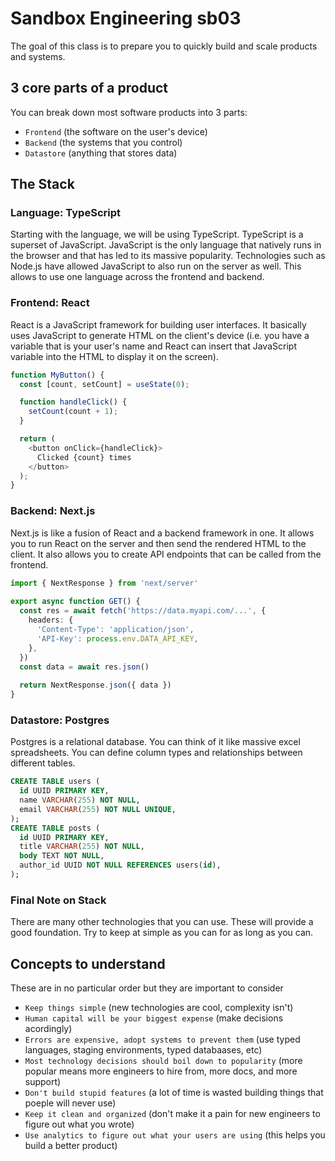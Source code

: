 # Sandbox Engineering sb03

The goal of this class is to prepare you to quickly build and scale products and systems.

## 3 core parts of a product

You can break down most software products into 3 parts:

 - `Frontend` (the software on the user's device)
 - `Backend` (the systems that you control)
 - `Datastore` (anything that stores data)

## The Stack

### Language: TypeScript
Starting with the language, we will be using TypeScript. TypeScript is a superset of JavaScript. JavaScript is the only language that natively runs in the browser and that has led to its massive popularity. Technologies such as Node.js have allowed JavaScript to also run on the server as well. This allows to use one language across the frontend and backend.

### Frontend: React
React is a JavaScript framework for building user interfaces. It basically uses JavaScript to generate HTML on the client's device (i.e. you have a variable that is your user's name and React can insert that JavaScript variable into the HTML to display it on the screen).

```TypeScript
function MyButton() {
  const [count, setCount] = useState(0);

  function handleClick() {
    setCount(count + 1);
  }

  return (
    <button onClick={handleClick}>
      Clicked {count} times
    </button>
  );
}
```

### Backend: Next.js
Next.js is like a fusion of React and a backend framework in one. It allows you to run React on the server and then send the rendered HTML to the client. It also allows you to create API endpoints that can be called from the frontend.

```TypeScript
import { NextResponse } from 'next/server'
 
export async function GET() {
  const res = await fetch('https://data.myapi.com/...', {
    headers: {
      'Content-Type': 'application/json',
      'API-Key': process.env.DATA_API_KEY,
    },
  })
  const data = await res.json()
 
  return NextResponse.json({ data })
}
```

### Datastore: Postgres
Postgres is a relational database. You can think of it like massive excel spreadsheets. You can define column types and relationships between different tables.

```SQL
CREATE TABLE users (
  id UUID PRIMARY KEY,
  name VARCHAR(255) NOT NULL,
  email VARCHAR(255) NOT NULL UNIQUE,
);
CREATE TABLE posts (
  id UUID PRIMARY KEY,
  title VARCHAR(255) NOT NULL,
  body TEXT NOT NULL,
  author_id UUID NOT NULL REFERENCES users(id),
);
```

### Final Note on Stack
There are many other technologies that you can use. These will provide a good foundation. Try to keep at simple as you can for as long as you can. 

## Concepts to understand

These are in no particular order but they are important to consider

- `Keep things simple` (new technologies are cool, complexity isn't)
- `Human capital will be your biggest expense` (make decisions acordingly)
- `Errors are expensive, adopt systems to prevent them` (use typed languages, staging environments, typed databaases, etc)
- `Most technology decisions should boil down to popularity` (more popular means more engineers to hire from, more docs, and more support)
- `Don't build stupid features` (a lot of time is wasted building things that poeple will never use)
- `Keep it clean and organized` (don't make it a pain for new engineers to figure out what you wrote)
- `Use analytics to figure out what your users are using` (this helps you build a better product)